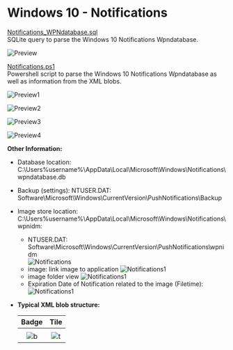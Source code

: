 
<!-- saved from url=(0059) https://kacos2000.github.io/Win10-Research/Notifications/ --> 

# Windows 10 - Notifications #

  [Notifications_WPNdatabase.sql](https://github.com/kacos2000/Win10-Research/blob/master/Notifications/Notifications_WPNdatabase.sql)<br> SQLite query to parse the Windows 10 Notifications Wpndatabase.
  
  ![Preview](https://raw.githubusercontent.com/kacos2000/Win10-Research/master/Notifications/Not.JPG)
  
  [Notifications.ps1](https://github.com/kacos2000/Win10-Research/blob/master/Notifications/Notifications.ps1)<br> Powershell script to parse the Windows 10 Notifications Wpndatabase as well as information from the XML blobs.
  
  ![Preview1](https://raw.githubusercontent.com/kacos2000/Win10-Research/master/Notifications/ps1.JPG)
  
  ![Preview2](https://raw.githubusercontent.com/kacos2000/Win10-Research/master/Notifications/ps2.JPG)
  
  ![Preview3](https://raw.githubusercontent.com/kacos2000/Win10-Research/master/Notifications/ps3.JPG)
  
  ![Preview4](https://raw.githubusercontent.com/kacos2000/Win10-Research/master/Notifications/ps4.JPG)
  
  
  
  
  
  **Other Information:**
  
  - Database location: C:\Users\%username%\AppData\Local\Microsoft\Windows\Notifications\wpndatabase.db  
  - Backup (settings): NTUSER.DAT: Software\Microsoft\Windows\CurrentVersion\PushNotifications\Backup  
  - Image store location: C:\Users\%username%\AppData\Local\Microsoft\Windows\Notifications\wpnidm:
  
     - NTUSER.DAT: Software\Microsoft\Windows\CurrentVersion\PushNotifications\wpnidm   
     ![Notifications](https://raw.githubusercontent.com/kacos2000/Win10-Research/master/Notifications/wpnidm.JPG)
     - image: link image to application 
     ![Notifications1](https://raw.githubusercontent.com/kacos2000/Win10-Research/master/Notifications/wpnidm1.JPG)
     - image folder view
     ![Notifications1](https://raw.githubusercontent.com/kacos2000/Win10-Research/master/Notifications/wpnidm2.JPG)
     - Expiration Date of Notification related to the image (Filetime):<br>
     ![Notifications1](https://raw.githubusercontent.com/kacos2000/Win10-Research/master/Notifications/wpnidm3.JPG)
     
   - **Typical XML blob structure:**
  
     | Badge      | Tile       
     | :---:      | :---:    
     |            |            
     | ![b](https://raw.githubusercontent.com/kacos2000/Win10-Research/master/Notifications/x1.JPG) | ![t](https://raw.githubusercontent.com/kacos2000/Win10-Research/master/Notifications/x2.JPG)
  
  
